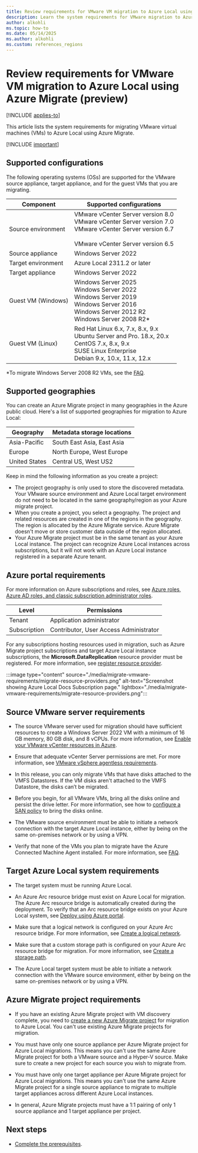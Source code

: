```yaml
---
title: Review requirements for VMware VM migration to Azure Local using Azure Migrate (preview) 
description: Learn the system requirements for VMware migration to Azure Local using Azure Migrate (preview).
author: alkohli
ms.topic: how-to
ms.date: 05/14/2025
ms.author: alkohli
ms.custom: references_regions
---
```


# Review requirements for VMware VM migration to Azure Local using Azure Migrate (preview)

[!INCLUDE [applies-to](../includes/hci-applies-to-23h2.md)]

This article lists the system requirements for migrating VMware virtual machines (VMs) to Azure Local using Azure Migrate.

[!INCLUDE [important](../includes/hci-preview.md)]

## Supported configurations

The following operating systems (OSs) are supported for the VMware source appliance, target appliance, and for the guest VMs that you are migrating.


|Component  |Supported configurations |
|---------|---------|
|Source environment     |VMware vCenter Server version 8.0 <br>VMware vCenter Server version 7.0 <br> VMware vCenter Server version 6.7</br><br>VMware vCenter Server version 6.5         |
|Source appliance     |Windows Server 2022          |
|Target environment     |Azure Local 2311.2 or later         |
|Target appliance     |Windows Server 2022         |
|Guest VM (Windows)    |Windows Server 2025<br>Windows Server 2022<br>Windows Server 2019<br>Windows Server 2016<br>Windows Server 2012 R2<br>Windows Server 2008 R2*       |
|Guest VM (Linux) | Red Hat Linux 6.x, 7.x, 8.x, 9.x<br>Ubuntu Server and Pro. 18.x, 20.x<br>CentOS 7.x, 8.x, 9.x<br>SUSE Linux Enterprise<br>Debian 9.x, 10.x, 11.x, 12.x |

\*To migrate Windows Server 2008 R2 VMs, see the [FAQ](./migrate-faq.yml).

## Supported geographies

You can create an Azure Migrate project in many geographies in the Azure public cloud. Here's a list of supported geographies for migration to Azure Local:

|Geography|Metadata storage locations|
|-|-|
|Asia-Pacific|South East Asia, East Asia|
|Europe|North Europe, West Europe|
|United States|Central US, West US2|

Keep in mind the following information as you create a project:

- The project geography is only used to store the discovered metadata. Your VMware source environment and Azure Local target environment do not need to be located in the same geography/region as your Azure migrate project.
- When you create a project, you select a geography. The project and related resources are created in one of the regions in the geography. The region is allocated by the Azure Migrate service. Azure Migrate doesn't move or store customer data outside of the region allocated.
- Your Azure Migrate project must be in the same tenant as your Azure Local instance. The project can recognize Azure Local instances across subscriptions, but it will not work with an Azure Local instance registered in a separate Azure tenant.

## Azure portal requirements

For more information on Azure subscriptions and roles, see [Azure roles, Azure AD roles, and classic subscription administrator roles](/azure/role-based-access-control/rbac-and-directory-admin-roles).

|Level|Permissions|
|-|-|
|Tenant|Application administrator|
|Subscription|Contributor, User Access Administrator|

For any subscriptions hosting resources used in migration, such as Azure Migrate project subscriptions and target Azure Local instance subscriptions, the **Microsoft.DataReplication** resource provider must be registered. For more information, see [register resource provider](/azure/azure-resource-manager/management/resource-providers-and-types).

:::image type="content" source="./media/migrate-vmware-requirements/migrate-resource-providers.png" alt-text="Screenshot showing Azure Local Docs Subscription page." lightbox="./media/migrate-vmware-requirements/migrate-resource-providers.png":::

## Source VMware server requirements

- The source VMware server used for migration should have sufficient resources to create a Windows Server 2022 VM with a minimum of 16 GB memory, 80 GB disk, and 8 vCPUs. For more information, see [Enable your VMware vCenter resources in Azure](/azure/azure-arc/vmware-vsphere/browse-and-enable-vcenter-resources-in-azure).

- Ensure that adequate vCenter Server permissions are met. For more information, see [VMware vSphere agentless requirements](/azure/migrate/vmware/migrate-support-matrix-vmware-migration).

- In this release, you can only migrate VMs that have disks attached to the VMFS Datastores. If the VM disks aren't attached to the VMFS Datastore, the disks can’t be migrated.

- Before you begin, for all VMware VMs, bring all the disks online and persist the drive letter. For more information, see how to [configure a SAN policy](/azure/migrate/prepare-for-migration#configure-san-policy) to bring the disks online.

- The VMware source environment must be able to initiate a network connection with the target Azure Local instance, either by being on the same on-premises network or by using a VPN.

- Verify that none of the VMs you plan to migrate have the Azure Connected Machine Agent installed. For more information, see [FAQ](migrate-faq.yml).

## Target Azure Local system requirements

- The target system must be running Azure Local.

- An Azure Arc resource bridge must exist on Azure Local for migration. The Azure Arc resource bridge is automatically created during the deployment. To verify that an Arc resource bridge exists on your Azure Local system, see [Deploy using Azure portal](../deploy/deploy-via-portal.md).  

- Make sure that a logical network is configured on your Azure Arc resource bridge. For more information, see [Create a logical network](../manage/create-logical-networks.md).

- Make sure that a custom storage path is configured on your Azure Arc resource bridge for migration. For more information, see [Create a storage path](../manage/create-storage-path.md).

- The Azure Local target system must be able to initiate a network connection with the VMware source environment, either by being on the same on-premises network or by using a VPN.

## Azure Migrate project requirements

- If you have an existing Azure Migrate project with VM discovery complete, you need to [create a new Azure Migrate project](./migrate-vmware-prerequisites.md#create-an-azure-migrate-project) for migration to Azure Local. You can't use existing Azure Migrate projects for migration.

- You must have only one source appliance per Azure Migrate project for Azure Local migrations. This means you can't use the same Azure Migrate project for both a VMware source and a Hyper-V source. Make sure to create a new project for each source you wish to migrate from.

- You must have only one target appliance per Azure Migrate project for Azure Local migrations. This means you can't use the same Azure Migrate project for a single source appliance to migrate to multiple target appliances across different Azure Local instances.

- In general, Azure Migrate projects must have a 1:1 pairing of only 1 source appliance and 1 target appliance per project.

## Next steps

- [Complete the prerequisites](migrate-vmware-prerequisites.md).
